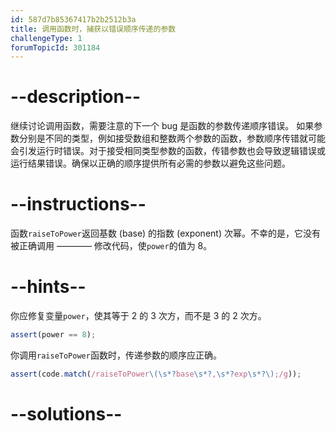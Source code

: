 ```yaml
---
id: 587d7b85367417b2b2512b3a
title: 调用函数时，捕获以错误顺序传递的参数
challengeType: 1
forumTopicId: 301184
---
```


# --description--

继续讨论调用函数，需要注意的下一个 bug 是函数的参数传递顺序错误。 如果参数分别是不同的类型，例如接受数组和整数两个参数的函数，参数顺序传错就可能会引发运行时错误。对于接受相同类型参数的函数，传错参数也会导致逻辑错误或运行结果错误。确保以正确的顺序提供所有必需的参数以避免这些问题。

# --instructions--

函数`raiseToPower`返回基数 (base) 的指数 (exponent) 次幂。不幸的是，它没有被正确调用 ———— 修改代码，使`power`的值为 8。

# --hints--

你应修复变量`power`，使其等于 2 的 3 次方，而不是 3 的 2 次方。

```js
assert(power == 8);
```

你调用`raiseToPower`函数时，传递参数的顺序应正确。

```js
assert(code.match(/raiseToPower\(\s*?base\s*?,\s*?exp\s*?\);/g));
```

# --solutions--

